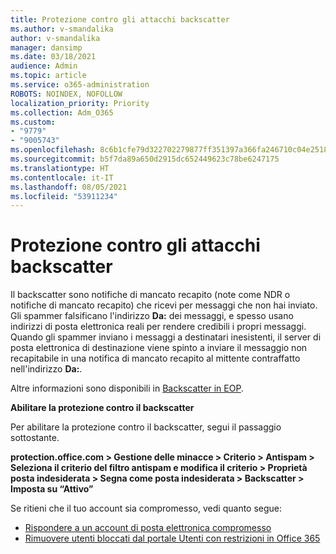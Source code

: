 ```yaml
---
title: Protezione contro gli attacchi backscatter
ms.author: v-smandalika
author: v-smandalika
manager: dansimp
ms.date: 03/18/2021
audience: Admin
ms.topic: article
ms.service: o365-administration
ROBOTS: NOINDEX, NOFOLLOW
localization_priority: Priority
ms.collection: Adm_O365
ms.custom:
- "9779"
- "9005743"
ms.openlocfilehash: 8c6b1cfe79d322702279877ff351397a366fa246710c04e25181a675ad2fdeab
ms.sourcegitcommit: b5f7da89a650d2915dc652449623c78be6247175
ms.translationtype: HT
ms.contentlocale: it-IT
ms.lasthandoff: 08/05/2021
ms.locfileid: "53911234"
---
```

# <a name="protection-from-backscatter-attack"></a>Protezione contro gli attacchi backscatter

Il backscatter sono notifiche di mancato recapito (note come NDR o notifiche di mancato recapito) che ricevi per messaggi che non hai inviato. Gli spammer falsificano l'indirizzo **Da:** dei messaggi, e spesso usano indirizzi di posta elettronica reali per rendere credibili i propri messaggi. Quando gli spammer inviano i messaggi a destinatari inesistenti, il server di posta elettronica di destinazione viene spinto a inviare il messaggio non recapitabile in una notifica di mancato recapito al mittente contraffatto nell'indirizzo **Da:**.

Altre informazioni sono disponibili in [Backscatter in EOP](https://docs.microsoft.com/microsoft-365/security/office-365-security/backscatter-messages-and-eop).

**Abilitare la protezione contro il backscatter**

Per abilitare la protezione contro il backscatter, segui il passaggio sottostante.

**protection.office.com > Gestione delle minacce > Criterio > Antispam > Seleziona il criterio del filtro antispam e modifica il criterio > Proprietà posta indesiderata > Segna come posta indesiderata > Backscatter > Imposta su “Attivo”**

Se ritieni che il tuo account sia compromesso, vedi quanto segue:

- [Rispondere a un account di posta elettronica compromesso](https://docs.microsoft.com/microsoft-365/security/office-365-security/responding-to-a-compromised-email-account)
- [Rimuovere utenti bloccati dal portale Utenti con restrizioni in Office 365](https://docs.microsoft.com/microsoft-365/security/office-365-security/removing-user-from-restricted-users-portal-after-spam)



